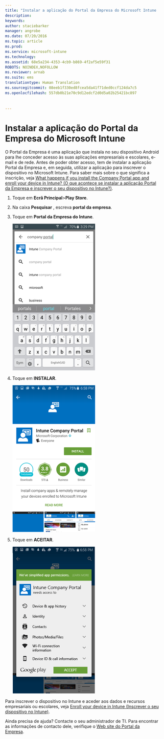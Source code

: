 ```yaml
---
title: "Instalar a aplicação do Portal da Empresa do Microsoft Intune | Microsoft Intune"
description: 
keywords: 
author: staciebarker
manager: angrobe
ms.date: 07/20/2016
ms.topic: article
ms.prod: 
ms.service: microsoft-intune
ms.technology: 
ms.assetid: 68e5a234-4353-4cb9-b869-4f2af5e59f31
ROBOTS: NOINDEX,NOFOLLOW
ms.reviewer: arnab
ms.suite: ems
translationtype: Human Translation
ms.sourcegitcommit: 08eeb1f330ed8fcea5da41f71ded0ccf124da7c5
ms.openlocfilehash: 557db0b21e70c9d12edcf2d0d5a02b25421bc897


---
```



# Instalar a aplicação do Portal da Empresa do Microsoft Intune

O Portal da Empresa é uma aplicação que instala no seu dispositivo Android para lhe conceder acesso às suas aplicações empresariais e escolares, e-mail e de rede.  Antes de poder obter acesso, tem de instalar a aplicação Portal da Empresa e, em seguida, utilizar a aplicação para inscrever o dispositivo no Microsoft Intune. Para saber mais sobre o que significa a inscrição, veja [What happens if you install the Company Portal app and enroll your device in Intune? (O que acontece se instalar a aplicação Portal da Empresa e inscrever o seu dispositivo no Intune?)](what-happens-if-you-install-the-company-portal-app-and-enroll-your-device-in-intune-android.md).

1.  Toque em **Ecrã Principal**&gt;**Play Store**.

2.  Na caixa **Pesquisar** , escreva **portal da empresa**.

3.  Toque em **Portal da Empresa do Intune**.

    ![android-search-company-portal](./media/and-cpinstall-1-search-cp.png)

4.  Toque em **INSTALAR**.

    ![android-install-company-portal](./media/and-cpinstall-2-install.png)

5.  Toque em **ACEITAR**.

    ![android-accept-company-portal-terms](./media/and-cpinstall-3-cp-accept.png)

Para inscrever o dispositivo no Intune e aceder aos dados e recursos empresariais ou escolares, veja [Enroll your device in Intune (Inscrever o seu dispositivo no Intune)](enroll-your-device-in-Intune-android.md).

Ainda precisa de ajuda? Contacte o seu administrador de TI. Para encontrar as informações de contacto dele, verifique o [Web site do Portal da Empresa](http://portal.manage.microsoft.com).




<!--HONumber=Aug16_HO5-->


